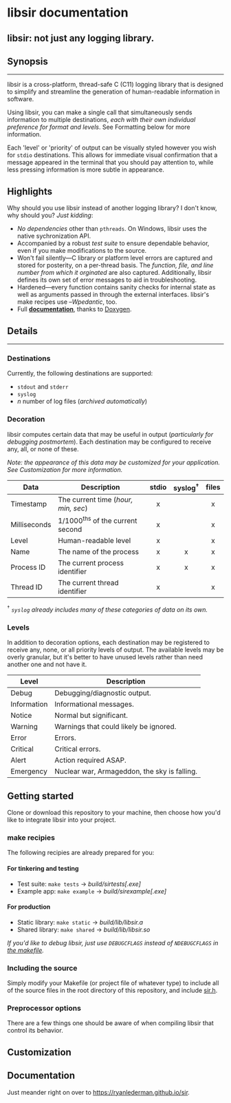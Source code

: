 # libsir documentation

## libsir: not just any logging library.

## Synopsis

---

libsir is a cross-platform, thread-safe C (C11) logging library that is designed to simplify and streamline the generation of human-readable information in software.

Using libsir, you can make a single call that simultaneously sends information to multiple destinations, _each with their own individual preference for format and levels_. See Formatting below for more information.

Each 'level' or 'priority' of output can be visually styled however you wish for `stdio` destinations. This allows for immediate visual confirmation that a message appeared in the terminal that you should pay attention to, while less pressing information is more subtle in appearance.

## Highlights

Why should you use libsir instead of another logging library? I don't know, why should you? _Just kidding_:

- _No dependencies_ other than `pthreads`. On Windows, libsir uses the native sychronization API.
- Accompanied by a robust _test suite_ to ensure dependable behavior, even if you make modifications to the source.
- Won't fail silently&mdash;C library or platform level errors are captured and stored for posterity, on a per-thread basis. The _function, file, and line number from which it orginated_ are also captured. Additionally, libsir defines its own set of error messages to aid in troubleshooting.
- Hardened&mdash;every function contains sanity checks for internal state as well as arguments passed in through the external interfaces. libsir's make recipes use &ndash;_Wpedantic_, too.
- Full **[documentation](https://ryanlederman.github.io/sir)**, thanks to [Doxygen](http://www.stack.nl/~dimitri/doxygen/manual/index.html).

## Details

---

### Destinations

Currently, the following destinations are supported:

- `stdout` and `stderr`
- `syslog`
- _n_ number of log files (_archived automatically_)

### Decoration

libsir computes certain data that may be useful in output (_particularly for debugging postmortem_). Each destination may be configured to receive any, all, or none of these.

_Note: the appearance of this data may be customized for your application. See Customization for more information._


Data             |  Description                      | stdio | syslog<sup>†</sup> | files
---------------- | --------------------------------  | :---: | :-----:            | :----:
Timestamp        | The current time (_hour, min, sec_) | x     |                    | x
Milliseconds     | 1/1000<sup>ths</sup> of the current second    | x     |                    | x
Level            | Human-readable level              | x     |                    | x
Name             | The name of the process           | x     | x                  | x
Process ID       | The current process identifier    | x     | x                  | x
Thread ID        | The current thread identifier     | x     |                    | x

<sup>†</sup> _`syslog` already includes many of these categories of data on its own._

### Levels

In addition to decoration options, each destination may be registered to receive any, none, or all priority levels of output. The available levels may be overly granular, but it's better to have unused levels rather than need another one and not have it.

Level       | Description
----------- | --------------------------------------
Debug       | Debugging/diagnostic output.
Information | Informational messages.
Notice      | Normal but significant.
Warning     | Warnings that could likely be ignored.
Error       | Errors.
Critical    | Critical errors.
Alert       | Action required ASAP.
Emergency   | Nuclear war, Armageddon, the sky is falling.

## Getting started

Clone or download this repository to your machine, then choose how you'd like to integrate libsir into your project.

### make recipies

The following recipies are already prepared for you:

#### For tinkering and testing

- Test suite: `make tests` -> _build/sirtests[.exe]_
- Example app: `make example` -> _build/sirexample[.exe]_

#### For production

- Static library: `make static` -> _build/lib/libsir.a_
- Shared library: `make shared` -> _build/lib/libsir.so_

_If you'd like to debug libsir, just use `DEBUGCFLAGS` instead of `NDEBUGCFLAGS` in [the makefile](Makefile)._

### Including the source

Simply modify your Makefile (or project file of whatever type) to include all of the source files in the root directory of this repository, and include [sir.h](../sir.h).

### Preprocessor options

There are a few things one should be aware of when compiling libsir that control its behavior.

## Customization

## Documentation

Just meander right on over to <https://ryanlederman.github.io/sir>.
